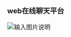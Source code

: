 
### web在线聊天平台

![输入图片说明](https://git.oschina.net/uploads/images/2017/0615/192649_abf507ea_379169.png "在这里输入图片标题")